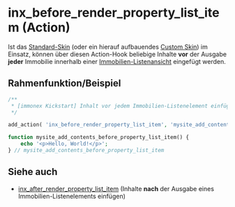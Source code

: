 # inx_before_render_property_list_item (Action)

Ist das [Standard-Skin](standard-skin) (oder ein hierauf aufbauendes [Custom Skin](skins?id=custom-skins)) im Einsatz, können über diesen Action-Hook beliebige Inhalte **vor** der Ausgabe **jeder** Immobilie innerhalb einer [Immobilien-Listenansicht](/komponenten/liste) eingefügt werden.

## Rahmenfunktion/Beispiel

[](_info-snippet-einbindung.md ':include')

```php
/**
 * [immonex Kickstart] Inhalt vor jedem Immobilien-Listenelement einfügen.
 */

add_action( 'inx_before_render_property_list_item', 'mysite_add_contents_before_property_list_item' );

function mysite_add_contents_before_property_list_item() {
	echo '<p>Hello, World!</p>';
} // mysite_add_contents_before_property_list_item
```

## Siehe auch

- [inx_after_render_property_list_item](action-inx-after-render-property-list-item) (Inhalte **nach** der Ausgabe eines Immobilien-Listenelements einfügen)

[](_backlink.md ':include')